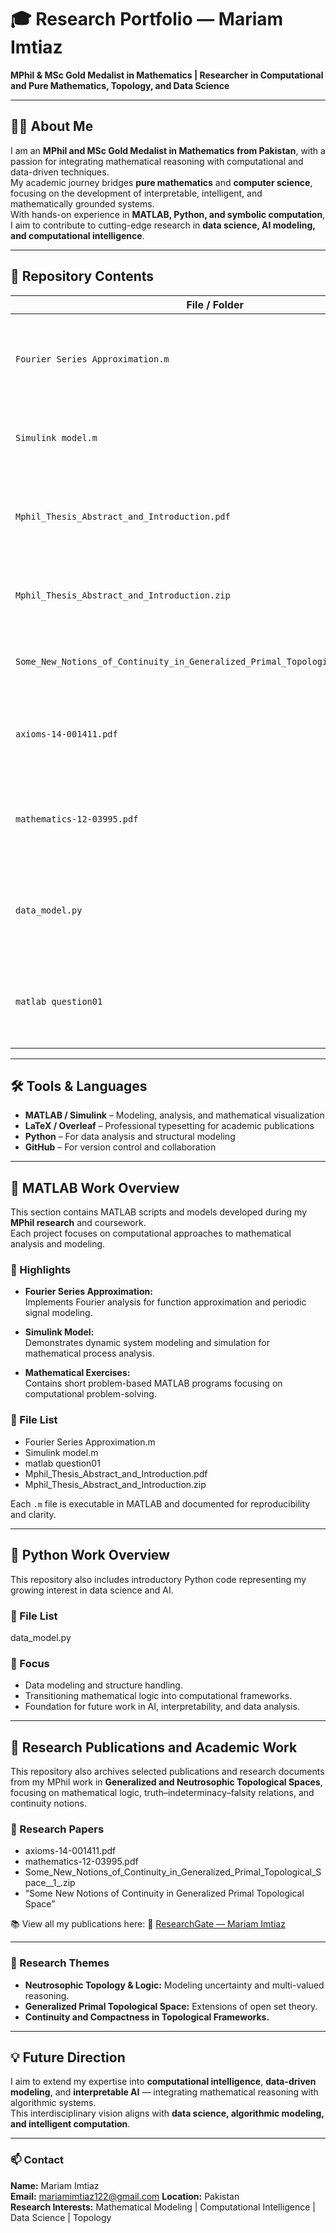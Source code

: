 # 🎓 Research Portfolio — Mariam Imtiaz

**MPhil & MSc Gold Medalist in Mathematics | Researcher in Computational and Pure Mathematics, Topology, and Data Science**

---

## 👩‍🎓 About Me

I am an **MPhil and MSc Gold Medalist in Mathematics from Pakistan**, with a passion for integrating mathematical reasoning with computational and data-driven techniques.  
My academic journey bridges **pure mathematics** and **computer science**, focusing on the development of interpretable, intelligent, and mathematically grounded systems.  
With hands-on experience in **MATLAB, Python, and symbolic computation**, I aim to contribute to cutting-edge research in **data science, AI modeling, and computational intelligence**.

---

## 📂 Repository Contents  

| File / Folder | Description |
|----------------|-------------|
| `Fourier Series Approximation.m` | MATLAB script implementing Fourier Series approximation for signal analysis. |
| `Simulink model.m` | MATLAB Simulink-based model for system simulation. |
| `Mphil_Thesis_Abstract_and_Introduction.pdf` | Abstract and introduction of my M.Phil. thesis (typeset in LaTeX Overleaf). |
| `Mphil_Thesis_Abstract_and_Introduction.zip` | Complete LaTeX Overleaf files for my M.Phil. thesis. |
| `Some_New_Notions_of_Continuity_in_Generalized_Primal_Topological_Space__1_.zip` | Research paper and supporting materials in LaTeX format. |
| `axioms-14-001411.pdf` | Published research paper related to generalized topology. |
| `mathematics-12-03995.pdf` | Published research article on generalized and primal topological structures. |
| `data_model.py` | Example Python script for representing computational data structures. |
| `matlab question01` | MATLAB-based problems and conceptual exercises for modeling and learning. |

---
## 🛠️ Tools & Languages  
- **MATLAB / Simulink** – Modeling, analysis, and mathematical visualization  
- **LaTeX / Overleaf** – Professional typesetting for academic publications  
- **Python** – For data analysis and structural modeling  
- **GitHub** – For version control and collaboration  

---

## 🧮 MATLAB Work Overview

This section contains MATLAB scripts and models developed during my **MPhil research** and coursework.  
Each project focuses on computational approaches to mathematical analysis and modeling.

### 🔹 Highlights
- **Fourier Series Approximation:**  
  Implements Fourier analysis for function approximation and periodic signal modeling.

- **Simulink Model:**  
  Demonstrates dynamic system modeling and simulation for mathematical process analysis.

- **Mathematical Exercises:**  
  Contains short problem-based MATLAB programs focusing on computational problem-solving.

### 🔹 File List
- Fourier Series Approximation.m
- Simulink model.m
- matlab question01
- Mphil_Thesis_Abstract_and_Introduction.pdf
- Mphil_Thesis_Abstract_and_Introduction.zip

Each `.m` file is executable in MATLAB and documented for reproducibility and clarity.

---

## 🧠 Python Work Overview

This repository also includes introductory Python code representing my growing interest in data science and AI.

### 🔹 File List
data_model.py

### 🔹 Focus
- Data modeling and structure handling.  
- Transitioning mathematical logic into computational frameworks.  
- Foundation for future work in AI, interpretability, and data analysis.

---

## 📘 Research Publications and Academic Work

This repository also archives selected publications and research documents from my MPhil work in **Generalized and Neutrosophic Topological Spaces**, focusing on mathematical logic, truth–indeterminacy–falsity relations, and continuity notions.

### 🔹 Research Papers
- axioms-14-001411.pdf
- mathematics-12-03995.pdf
- Some_New_Notions_of_Continuity_in_Generalized_Primal_Topological_Space__1_.zip
 - “Some New Notions of Continuity in Generalized Primal Topological Space”

📚 View all my publications here:
🔗 [ResearchGate — Mariam Imtiaz](https://www.researchgate.net/profile/Mariam-Imtiaz-5)

---

### 🔹 Research Themes
- **Neutrosophic Topology & Logic:** Modeling uncertainty and multi-valued reasoning.  
- **Generalized Primal Topological Space:** Extensions of open set theory.  
- **Continuity and Compactness in Topological Frameworks.**

---

## 💡 Future Direction

I aim to extend my expertise into **computational intelligence**, **data-driven modeling**, and **interpretable AI** — integrating mathematical reasoning with algorithmic systems.  
This interdisciplinary vision aligns with **data science, algorithmic modeling, and intelligent computation**.

---

### 📫 Contact
**Name:** Mariam Imtiaz  
**Email:** mariamimtiaz122@gmail.com 
**Location:** Pakistan  
**Research Interests:** Mathematical Modeling | Computational Intelligence | Data Science | Topology  
